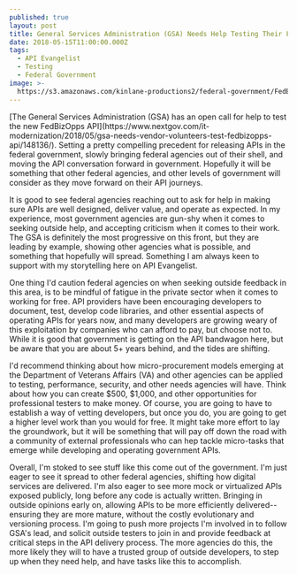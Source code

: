 ```yaml
---
published: true
layout: post
title: General Services Administration (GSA) Needs Help Testing Their FedBizOpps API
date: 2018-05-15T11:00:00.000Z
tags:
  - API Evangelist
  - Testing
  - Federal Government
image: >-
  https://s3.amazonaws.com/kinlane-productions2/federal-government/FedBizOppsLogo.jpg
---
```

<p></p>[The General Services Administration (GSA) has an open call for help to test the new FedBizOpps API](https://www.nextgov.com/it-modernization/2018/05/gsa-needs-vendor-volunteers-test-fedbizopps-api/148136/). Setting a pretty compelling precedent for releasing APIs in the federal government, slowly bringing federal agencies out of their shell, and moving the API conversation forward in government. Hopefully it will be something that other federal agencies, and other levels of government will consider as they move forward on their API journeys.

It is good to see federal agencies reaching out to ask for help in making sure APIs are well designed, deliver value, and operate as expected. In my experience, most government agencies are gun-shy when it comes to seeking outside help, and accepting criticism when it comes to their work. The GSA is definitely the most progressive on this front, but they are leading by example, showing other agencies what is possible, and something that hopefully will spread. Something I am always keen to support with my storytelling here on API Evangelist.

One thing I'd caution federal agencies on when seeking outside feedback in this area, is to be mindful of fatigue in the private sector when it comes to working for free. API providers have been encouraging developers to document, test, develop code libraries, and other essential aspects of operating APIs for years now, and many developers are growing weary of this exploitation by companies who can afford to pay, but choose not to. While it is good that government is getting on the API bandwagon here, but be aware that you are about 5+ years behind, and the tides are shifting.

I'd recommend thinking about how micro-procurement models emerging at the Department of Veterans Affairs (VA) and other agencies can be applied to testing, performance, security, and other needs agencies will have. Think about how you can create $500, $1,000, and other opportunities for professional testers to make money. Of course, you are going to have to establish a way of vetting developers, but once you do, you are going to get a higher level work than you would for free. It might take more effort to lay the groundwork, but it will be something that will pay off down the road with a community of external professionals who can hep tackle micro-tasks that emerge while developing and operating government APIs.

Overall, I'm stoked to see stuff like this come out of the government. I'm just eager to see it spread to other federal agencies, shifting how digital services are delivered. I'm also eager to see more mock or virtualized APIs exposed publicly, long before any code is actually written. Bringing in outside opinions early on, allowing APIs to be more efficiently delivered--ensuring they are more mature, without the costly evolutionary and versioning process. I'm going to push more projects I'm involved in to follow GSA's lead, and solicit outside testers to join in and provide feedback at critical steps in the API delivery process. The more agencies do this, the more likely they will to have a trusted group of outside developers, to step up when they need help, and have tasks like this to accomplish.
